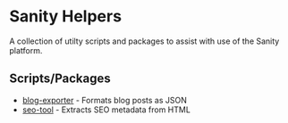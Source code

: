 # Sanity Helpers

A collection of utilty scripts and packages to assist with use of the Sanity platform.

## Scripts/Packages

- [blog-exporter](./blog-exporter) - Formats blog posts as JSON
- [seo-tool](./seo-tool) - Extracts SEO metadata from HTML
